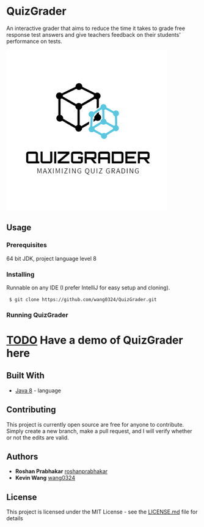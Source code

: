 # QuizGrader
An interactive grader that aims to reduce the time it takes to grade free response test answers and give teachers feedback on their students' performance on tests.

![Alt text](QuizGrader.png?raw=true "Title")



## Usage

### Prerequisites
64 bit JDK, project language level 8

### Installing

Runnable on any IDE (I prefer IntelliJ for easy setup and cloning).

```
 $ git clone https://github.com/wang0324/QuizGrader.git
```

### Running QuizGrader

# [TODO](TODO.md) Have a demo of QuizGrader here


## Built With

* [Java 8](https://www.oracle.com/technetwork/java/javase/downloads/index.html) - language

## Contributing

This project is currently open source are free for anyone to contribute. Simply create a new branch, make a pull request, and I will verify whether or not the edits are valid.

## Authors

* **Roshan Prabhakar** [roshanprabhakar](https://github.com/roshanprabhakar)
* **Kevin Wang** [wang0324](https://github.com/roshanprabhakar)

## License

This project is licensed under the MIT License - see the [LICENSE.md](LICENSE.md) file for details
